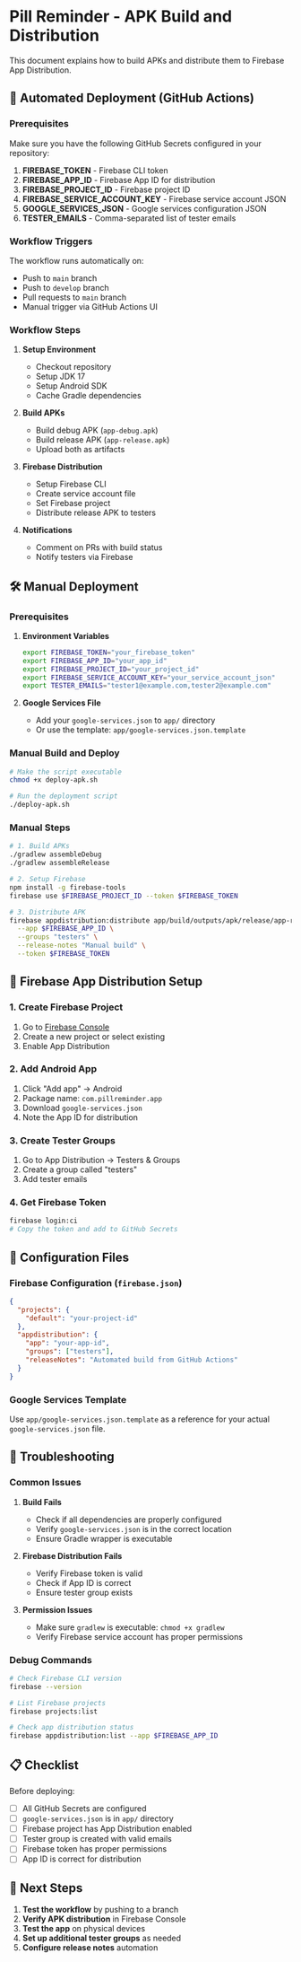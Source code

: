 # Pill Reminder - APK Build and Distribution

This document explains how to build APKs and distribute them to Firebase App Distribution.

## 🚀 Automated Deployment (GitHub Actions)

### Prerequisites

Make sure you have the following GitHub Secrets configured in your repository:

1. **FIREBASE_TOKEN** - Firebase CLI token
2. **FIREBASE_APP_ID** - Firebase App ID for distribution
3. **FIREBASE_PROJECT_ID** - Firebase project ID
4. **FIREBASE_SERVICE_ACCOUNT_KEY** - Firebase service account JSON
5. **GOOGLE_SERVICES_JSON** - Google services configuration JSON
6. **TESTER_EMAILS** - Comma-separated list of tester emails

### Workflow Triggers

The workflow runs automatically on:
- Push to `main` branch
- Push to `develop` branch
- Pull requests to `main` branch
- Manual trigger via GitHub Actions UI

### Workflow Steps

1. **Setup Environment**
   - Checkout repository
   - Setup JDK 17
   - Setup Android SDK
   - Cache Gradle dependencies

2. **Build APKs**
   - Build debug APK (`app-debug.apk`)
   - Build release APK (`app-release.apk`)
   - Upload both as artifacts

3. **Firebase Distribution**
   - Setup Firebase CLI
   - Create service account file
   - Set Firebase project
   - Distribute release APK to testers

4. **Notifications**
   - Comment on PRs with build status
   - Notify testers via Firebase

## 🛠️ Manual Deployment

### Prerequisites

1. **Environment Variables**
   ```bash
   export FIREBASE_TOKEN="your_firebase_token"
   export FIREBASE_APP_ID="your_app_id"
   export FIREBASE_PROJECT_ID="your_project_id"
   export FIREBASE_SERVICE_ACCOUNT_KEY="your_service_account_json"
   export TESTER_EMAILS="tester1@example.com,tester2@example.com"
   ```

2. **Google Services File**
   - Add your `google-services.json` to `app/` directory
   - Or use the template: `app/google-services.json.template`

### Manual Build and Deploy

```bash
# Make the script executable
chmod +x deploy-apk.sh

# Run the deployment script
./deploy-apk.sh
```

### Manual Steps

```bash
# 1. Build APKs
./gradlew assembleDebug
./gradlew assembleRelease

# 2. Setup Firebase
npm install -g firebase-tools
firebase use $FIREBASE_PROJECT_ID --token $FIREBASE_TOKEN

# 3. Distribute APK
firebase appdistribution:distribute app/build/outputs/apk/release/app-release.apk \
  --app $FIREBASE_APP_ID \
  --groups "testers" \
  --release-notes "Manual build" \
  --token $FIREBASE_TOKEN
```

## 📱 Firebase App Distribution Setup

### 1. Create Firebase Project
1. Go to [Firebase Console](https://console.firebase.google.com/)
2. Create a new project or select existing
3. Enable App Distribution

### 2. Add Android App
1. Click "Add app" → Android
2. Package name: `com.pillreminder.app`
3. Download `google-services.json`
4. Note the App ID for distribution

### 3. Create Tester Groups
1. Go to App Distribution → Testers & Groups
2. Create a group called "testers"
3. Add tester emails

### 4. Get Firebase Token
```bash
firebase login:ci
# Copy the token and add to GitHub Secrets
```

## 🔧 Configuration Files

### Firebase Configuration (`firebase.json`)
```json
{
  "projects": {
    "default": "your-project-id"
  },
  "appdistribution": {
    "app": "your-app-id",
    "groups": ["testers"],
    "releaseNotes": "Automated build from GitHub Actions"
  }
}
```

### Google Services Template
Use `app/google-services.json.template` as a reference for your actual `google-services.json` file.

## 🐛 Troubleshooting

### Common Issues

1. **Build Fails**
   - Check if all dependencies are properly configured
   - Verify `google-services.json` is in the correct location
   - Ensure Gradle wrapper is executable

2. **Firebase Distribution Fails**
   - Verify Firebase token is valid
   - Check if App ID is correct
   - Ensure tester group exists

3. **Permission Issues**
   - Make sure `gradlew` is executable: `chmod +x gradlew`
   - Verify Firebase service account has proper permissions

### Debug Commands

```bash
# Check Firebase CLI version
firebase --version

# List Firebase projects
firebase projects:list

# Check app distribution status
firebase appdistribution:list --app $FIREBASE_APP_ID
```

## 📋 Checklist

Before deploying:

- [ ] All GitHub Secrets are configured
- [ ] `google-services.json` is in `app/` directory
- [ ] Firebase project has App Distribution enabled
- [ ] Tester group is created with valid emails
- [ ] Firebase token has proper permissions
- [ ] App ID is correct for distribution

## 🎯 Next Steps

1. **Test the workflow** by pushing to a branch
2. **Verify APK distribution** in Firebase Console
3. **Test the app** on physical devices
4. **Set up additional tester groups** as needed
5. **Configure release notes** automation